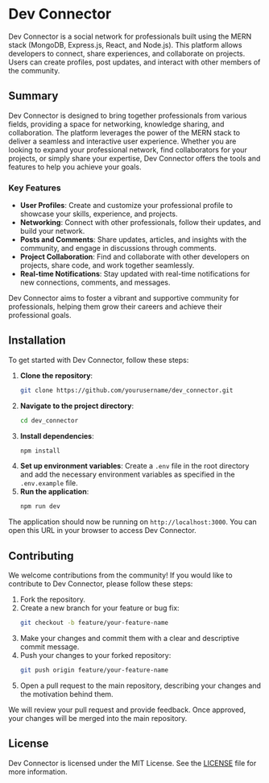 # Dev Connector

Dev Connector is a social network for professionals built using the MERN stack (MongoDB, Express.js, React, and Node.js). This platform allows developers to connect, share experiences, and collaborate on projects. Users can create profiles, post updates, and interact with other members of the community.

## Summary

Dev Connector is designed to bring together professionals from various fields, providing a space for networking, knowledge sharing, and collaboration. The platform leverages the power of the MERN stack to deliver a seamless and interactive user experience. Whether you are looking to expand your professional network, find collaborators for your projects, or simply share your expertise, Dev Connector offers the tools and features to help you achieve your goals.

### Key Features

- **User Profiles**: Create and customize your professional profile to showcase your skills, experience, and projects.
- **Networking**: Connect with other professionals, follow their updates, and build your network.
- **Posts and Comments**: Share updates, articles, and insights with the community, and engage in discussions through comments.
- **Project Collaboration**: Find and collaborate with other developers on projects, share code, and work together seamlessly.
- **Real-time Notifications**: Stay updated with real-time notifications for new connections, comments, and messages.

Dev Connector aims to foster a vibrant and supportive community for professionals, helping them grow their careers and achieve their professional goals.

## Installation

To get started with Dev Connector, follow these steps:

1. **Clone the repository**:
    ```bash
    git clone https://github.com/yourusername/dev_connector.git
    ```
2. **Navigate to the project directory**:
    ```bash
    cd dev_connector
    ```
3. **Install dependencies**:
    ```bash
    npm install
    ```
4. **Set up environment variables**: Create a `.env` file in the root directory and add the necessary environment variables as specified in the `.env.example` file.
5. **Run the application**:
    ```bash
    npm run dev
    ```

The application should now be running on `http://localhost:3000`. You can open this URL in your browser to access Dev Connector.

## Contributing

We welcome contributions from the community! If you would like to contribute to Dev Connector, please follow these steps:

1. Fork the repository.
2. Create a new branch for your feature or bug fix:
    ```bash
    git checkout -b feature/your-feature-name
    ```
3. Make your changes and commit them with a clear and descriptive commit message.
4. Push your changes to your forked repository:
    ```bash
    git push origin feature/your-feature-name
    ```
5. Open a pull request to the main repository, describing your changes and the motivation behind them.

We will review your pull request and provide feedback. Once approved, your changes will be merged into the main repository.

## License

Dev Connector is licensed under the MIT License. See the [LICENSE](LICENSE) file for more information.
